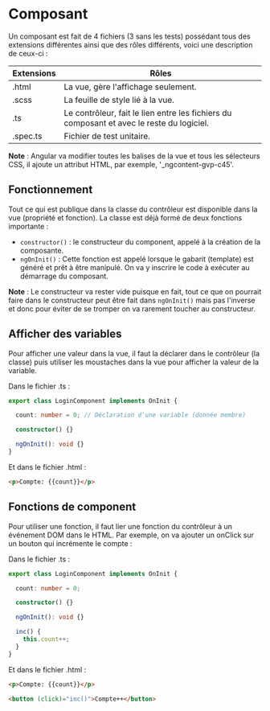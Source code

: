 # Composant

Un composant est fait de 4 fichiers (3 sans les tests) possédant tous des extensions différentes ainsi que des rôles différents, voici une description de ceux-ci : 

| Extensions | Rôles                                                                                     |
|------------|-------------------------------------------------------------------------------------------|
| .html      | La vue, gère l'affichage seulement.                                                       |
| .scss      | La feuille de style lié à la vue.                                                         |
| .ts        | Le contrôleur, fait le lien entre les fichiers du composant et avec le reste du logiciel. |
| .spec.ts   | Fichier de test unitaire.                                                                 |

**Note** : Angular va modifier toutes les balises de la vue et tous les sélecteurs CSS, il ajoute un attribut HTML, par exemple, '_ngcontent-gvp-c45'.

## Fonctionnement

Tout ce qui est publique dans la classe du contrôleur est disponible dans la vue (propriété et fonction). La classe est déjà formé de deux fonctions importante : 

- `constructor()` : le constructeur du component, appelé à la création de la composante.
- `ngOnInit()` : Cette fonction est appelé lorsque le gabarit (template) est généré et prêt à être manipulé. On va y inscrire le code à exécuter au démarrage du composant.

**Note** : Le constructeur va rester vide puisque en fait, tout ce que on pourrait faire dans le constructeur peut être fait dans `ngOnInit()` mais pas l'inverse et donc pour éviter de se tromper on va rarement toucher au constructeur.

## Afficher des variables

Pour afficher une valeur dans la vue, il faut la déclarer dans le contrôleur (la classe) puis utiliser les moustaches dans la vue pour afficher la valeur de la variable. <br>

Dans le fichier .ts :

```typescript
export class LoginComponent implements OnInit {

  count: number = 0; // Déclaration d'une variable (donnée membre)

  constructor() {}

  ngOnInit(): void {}
}
```

Et dans le fichier .html :

```html
<p>Compte: {{count}}</p>
```

## Fonctions de component

Pour utiliser une fonction, il faut lier une fonction du contrôleur à un événement DOM dans le HTML. Par exemple, on va ajouter un onClick sur un bouton qui incrémente le compte : <br>

Dans le fichier .ts :

```typescript
export class LoginComponent implements OnInit {

  count: number = 0;

  constructor() {}

  ngOnInit(): void {}

  inc() {
    this.count++;
  }
}
```

Et dans le fichier .html : 

```html
<p>Compte: {{count}}</p>

<button (click)="inc()">Compte++</button>
```